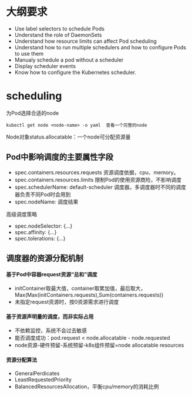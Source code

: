 # 大纲要求
- Use label selectors to schedule Pods
- Understand the role of DaemonSets
- Understand how resource limits can affect Pod scheduling
- Understand how to run multiple schedulers and how to configure Pods to use them
- Manualy schedule a pod without a scheduler
- Display scheduler events
- Know how to configure the Kubernetes scheduler.

# scheduling

为Pod选择合适的node

```
kubectl get node <node-name> -o yaml  查看一个完整的node
```

Node对象status.allocatable：一个node可分配资源量

## Pod中影响调度的主要属性字段
- spec.containers.resources.requests 资源调度依据，cpu、memory。
- spec.containers.resources.limits 限制Pod的使用资源商险，不影响调度
- spec.schedulerName: default-scheduler 调度器。多调度器时不同的调度器负责不同Pod时会用到
- spec.nodeName: 调度结果

高级调度策略

- spec.nodeSelector: {...}
- spec.affinity: {...}
- spec.tolerations: {...}

## 调度器的资源分配机制

#### 基于Pod中容器request资源“总和”调度
- initContainer取最大值，container取累加值，最后取大，Max(Max(initContainers.requests),Sum(containers.requests))
- 未指定request资源时，按0资源需求进行调度

#### 基于资源声明量的调度，而非实际占用
- 不依赖监控，系统不会过去敏感
- 能否调度成功：pod.request < node.allocatable - node.requested
- node资源-硬件预留-系统预留-k8s组件预留=node allocatable resources

#### 资源分配算法
- GeneralPerdicates
- LeastRequestedPriority
- BalancedResourcesAllocation，平衡cpu/memory的消耗比例
